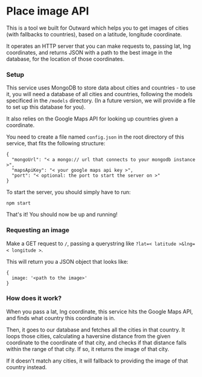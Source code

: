 # Place image API

This is a tool we built for Outward which helps you to get images of cities (with fallbacks to countries), based on a latitude, longitude coordinate.

It operates an HTTP server that you can make requests to, passing lat, lng coordinates, and returns JSON with a path to the best image in the database, for the location of those coordinates.

### Setup

This service uses MongoDB to store data about cities and countries - to use it, you will need a database of all cities and countries, following the models specificed in the `/models` directory. (In a future version, we will provide a file to set up this database for you).

It also relies on the Google Maps API for looking up countries given a coordinate.

You need to create a file named `config.json` in the root directory of this service, that fits the following structure:
```
{
  "mongoUrl": "< a mongo:// url that connects to your mongodb instance >",
  "mapsApiKey": "< your google maps api key >",
  "port": "< optional: the port to start the server on >"
}
```

To start the server, you should simply have to run:
```
npm start
```

That's it! You should now be up and running!

### Requesting an image

Make a GET request to `/`, passing a querystring like `?lat=< latitude >&lng=< longitude >`.

This will return you a JSON object that looks like:
```
{
  image: '<path to the image>'
}
```

### How does it work?

When you pass a lat, lng coordinate, this service hits the Google Maps API, and finds what country this coordinate is in.

Then, it goes to our database and fetches all the cities in that country. It loops those cities, calculating a haversine distance from the given coordinate to the coordinate of that city, and checks if that distance falls within the range of that city. If so, it returns the image of that city.

If it doesn't match any cities, it will fallback to providing the image of that country instead.
